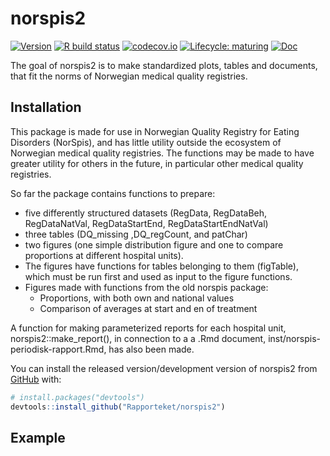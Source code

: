 
<!-- README.md is generated from README.Rmd. Please edit that file -->

# norspis2

<!-- badges: start -->

[![Version](https://img.shields.io/github/v/release/rapporteket/norspis2?sort=semver)](https://github.com/rapporteket/norspis2/releases)
[![R build
status](https://github.com/Rapporteket/norspis2/workflows/R-CMD-check/badge.svg)](https://github.com/Rapporteket/norspis2/actions)
[![codecov.io](https://codecov.io/github/Rapporteket/norspis2/norspis2.svg?branch=main)](https://codecov.io/github/Rapporteket/norspis2?branch=main)
[![Lifecycle:
maturing](https://img.shields.io/badge/lifecycle-maturing-blue.svg)](https://www.tidyverse.org/lifecycle/#maturing)
[![Doc](https://img.shields.io/badge/Doc--grey.svg)](https://rapporteket.github.io/norspis2/)
<!-- badges: end -->

The goal of norspis2 is to make standardized plots, tables and
documents, that fit the norms of Norwegian medical quality registries.

## Installation

This package is made for use in Norwegian Quality Registry for Eating
Disorders (NorSpis), and has little utility outside the ecosystem of
Norwegian medical quality registries. The functions may be made to have
greater utility for others in the future, in particular other medical
quality registries.

So far the package contains functions to prepare:

-   five differently structured datasets (RegData, RegDataBeh,
    RegDataNatVal, RegDataStartEnd, RegDataStartEndNatVal)
-   three tables (DQ\_missing ,DQ\_regCount, and patChar)
-   two figures (one simple distribution figure and one to compare
    proportions at different hospital units).
-   The figures have functions for tables belonging to them (figTable),
    which must be run first and used as input to the figure functions.
-   Figures made with functions from the old norspis package:
    -   Proportions, with both own and national values
    -   Comparison of averages at start and en of treatment

A function for making parameterized reports for each hospital unit,
norspis2::make\_report(), in connection to a a .Rmd document,
inst/norspis-periodisk-rapport.Rmd, has also been made.

You can install the released version/development version of norspis2
from [GitHub](https://github.com/) with:

``` r
# install.packages("devtools")
devtools::install_github("Rapporteket/norspis2")
```

## Example

<!-- This is a basic example which shows you how to solve a common problem: -->
<!-- ```{r example} -->
<!-- library(norspis2) -->
<!-- ## basic example code -->
<!-- ``` -->
<!-- What is special about using `README.Rmd` instead of just `README.md`? You can include R chunks like so: -->
<!-- ```{r cars} -->
<!-- summary(cars) -->
<!-- ``` -->
<!-- You may render `README.Rmd` manually, to keep `README.md` up-to-date. However, you may also leave this to the ci process at GitHub. -->
<!-- You can also embed plots, for example: -->
<!-- ```{r pressure, echo = FALSE} -->
<!-- plot(pressure) -->
<!-- ``` -->
<!-- In that case, don't forget to commit and push the resulting figure files, so they display on GitHub! -->
